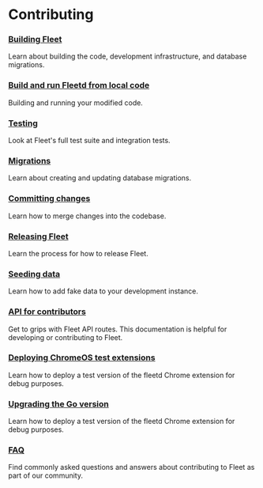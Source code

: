 # Contributing

### [Building Fleet](./Building-Fleet.md) 
Learn about building the code, development infrastructure, and database migrations.

### [Build and run Fleetd from local code](./Run-Locally-Built-Fleetd.md)
Building and running your modified code.

### [Testing](./Testing-and-local-development.md) 
Look at Fleet's full test suite and integration tests.

### [Migrations](./Migrations.md)
Learn about creating and updating database migrations.

### [Committing changes](./Committing-Changes.md) 
Learn how to merge changes into the codebase.

### [Releasing Fleet](./Releasing-Fleet.md) 
Learn the process for how to release Fleet.

### [Seeding data](./Seeding-Data.md) 
Learn how to add fake data to your development instance.

### [API for contributors](./API-for-contributors.md) 
Get to grips with Fleet API routes. This documentation is helpful for developing or contributing to Fleet.

### [Deploying ChromeOS test extensions](./Deploying-chrome-test-ext.md) 
Learn how to deploy a test version of the fleetd Chrome extension for debug purposes.

### [Upgrading the Go version](./Upgrading-go-version.md) 
Learn how to deploy a test version of the fleetd Chrome extension for debug purposes.

### [FAQ](./FAQ.md) 
Find commonly asked questions and answers about contributing to Fleet as part of our community.
